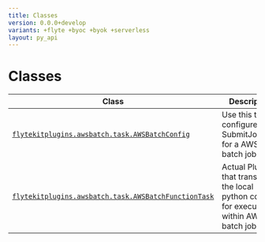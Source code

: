 ```yaml
---
title: Classes
version: 0.0.0+develop
variants: +flyte +byoc +byok +serverless
layout: py_api
---
```


# Classes

| Class | Description |
|-|-|
| [`flytekitplugins.awsbatch.task.AWSBatchConfig`](../packages/flytekitplugins.awsbatch.task#flytekitpluginsawsbatchtaskawsbatchconfig) |Use this to configure SubmitJobInput for a AWS batch job. |
| [`flytekitplugins.awsbatch.task.AWSBatchFunctionTask`](../packages/flytekitplugins.awsbatch.task#flytekitpluginsawsbatchtaskawsbatchfunctiontask) |Actual Plugin that transforms the local python code for execution within AWS batch job. |
